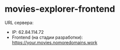 # movies-explorer-frontend

URL сервера:
- IP: 62.84.114.72
- Frontend (на стадии разработки): https://your.movies.nomoredomains.work
